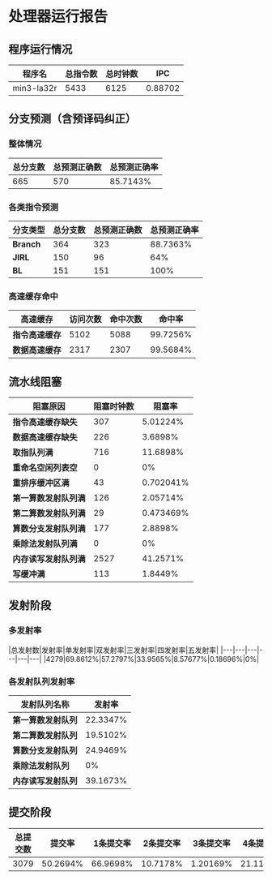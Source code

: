 # 处理器运行报告
## 程序运行情况
|程序名|总指令数|总时钟数|IPC|
|---|---|---|---|
|min3-la32r|5433|6125|0.88702|

## 分支预测（含预译码纠正）
### 整体情况
|总分支数|总预测正确数|总预测正确率|
|---|---|---|
|665|570|85.7143%|

### 各类指令预测
|分支类型|总分支数|总预测正确数|总预测正确率|
|---|---|---|---|
|**Branch**| 364 | 323 | 88.7363%|
|**JIRL**| 150 | 96 | 64%|
|**BL**| 151 | 151 | 100%|

### 高速缓存命中
|高速缓存|访问次数|命中次数|命中率|
|---|---|---|---|
|**指令高速缓存**| 5102 | 5088 | 99.7256%|
|**数据高速缓存**| 2317 | 2307 | 99.5684%|
## 流水线阻塞
|阻塞原因|阻塞时钟数|阻塞率|
|---|---|---|
|**指令高速缓存缺失**| 307 | 5.01224%|
|**数据高速缓存缺失**| 226 | 3.6898%|
|**取指队列满**| 716 | 11.6898%|
|**重命名空闲列表空**|0 | 0%|
|**重排序缓冲区满**|43 | 0.702041%|
|**第一算数发射队列满**|126 | 2.05714%|
|**第二算数发射队列满**|29 | 0.473469%|
|**算数分支发射队列满**|177 | 2.8898%|
|**乘除法发射队列满**|0 | 0%|
|**内存读写发射队列满**|2527 | 41.2571%|
|**写缓冲满**|113 | 1.8449%|

## 发射阶段
### 多发射率
|总发射数|发射率|单发射率|双发射率|三发射率|四发射率|五发射率|
|---|---|---|---|---|---|
|4279|69.8612%|57.2797%|33.9565%|8.57677%|0.18696%|0%|

### 各发射队列发射率
|发射队列名称|发射率|
|---|---|
|**第一算数发射队列**|22.3347%|
|**第二算数发射队列**|19.5102%|
|**算数分支发射队列**|24.9469%|
|**乘除法发射队列**|0%|
|**内存读写发射队列**|39.1673%|

## 提交阶段
|总提交数|提交率|1条提交率|2条提交率|3条提交率|4条提交率|
|---|---|---|---|---|---|
|3079|50.2694%|66.9698%|10.7178%|1.20169%|21.1108%|
